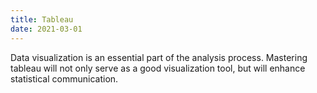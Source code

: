 ```yaml
---
title: Tableau
date: 2021-03-01
---
```


Data visualization is an essential part of the analysis process. Mastering tableau will not only serve as a good visualization tool, but will enhance statistical communication. 